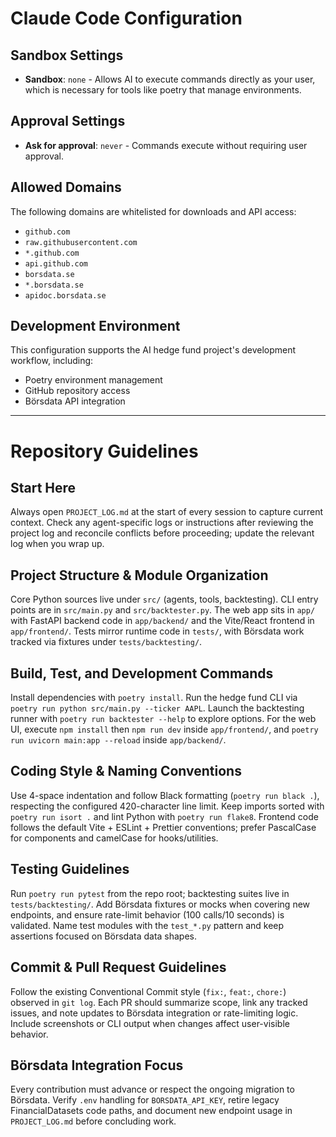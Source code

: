 # Claude Code Configuration

## Sandbox Settings
- **Sandbox**: `none` - Allows AI to execute commands directly as your user, which is necessary for tools like poetry that manage environments.

## Approval Settings
- **Ask for approval**: `never` - Commands execute without requiring user approval.

## Allowed Domains
The following domains are whitelisted for downloads and API access:
- `github.com`
- `raw.githubusercontent.com`
- `*.github.com`
- `api.github.com`
- `borsdata.se`
- `*.borsdata.se`
- `apidoc.borsdata.se`

## Development Environment
This configuration supports the AI hedge fund project's development workflow, including:
- Poetry environment management
- GitHub repository access
- Börsdata API integration

---

# Repository Guidelines

## Start Here
Always open `PROJECT_LOG.md` at the start of every session to capture current context. Check any agent-specific logs or instructions after reviewing the project log and reconcile conflicts before proceeding; update the relevant log when you wrap up.

## Project Structure & Module Organization
Core Python sources live under `src/` (agents, tools, backtesting). CLI entry points are in `src/main.py` and `src/backtester.py`. The web app sits in `app/` with FastAPI backend code in `app/backend/` and the Vite/React frontend in `app/frontend/`. Tests mirror runtime code in `tests/`, with Börsdata work tracked via fixtures under `tests/backtesting/`.

## Build, Test, and Development Commands
Install dependencies with `poetry install`. Run the hedge fund CLI via `poetry run python src/main.py --ticker AAPL`. Launch the backtesting runner with `poetry run backtester --help` to explore options. For the web UI, execute `npm install` then `npm run dev` inside `app/frontend/`, and `poetry run uvicorn main:app --reload` inside `app/backend/`.

## Coding Style & Naming Conventions
Use 4-space indentation and follow Black formatting (`poetry run black .`), respecting the configured 420-character line limit. Keep imports sorted with `poetry run isort .` and lint Python with `poetry run flake8`. Frontend code follows the default Vite + ESLint + Prettier conventions; prefer PascalCase for components and camelCase for hooks/utilities.

## Testing Guidelines
Run `poetry run pytest` from the repo root; backtesting suites live in `tests/backtesting/`. Add Börsdata fixtures or mocks when covering new endpoints, and ensure rate-limit behavior (100 calls/10 seconds) is validated. Name test modules with the `test_*.py` pattern and keep assertions focused on Börsdata data shapes.

## Commit & Pull Request Guidelines
Follow the existing Conventional Commit style (`fix:`, `feat:`, `chore:`) observed in `git log`. Each PR should summarize scope, link any tracked issues, and note updates to Börsdata integration or rate-limiting logic. Include screenshots or CLI output when changes affect user-visible behavior.

## Börsdata Integration Focus
Every contribution must advance or respect the ongoing migration to Börsdata. Verify `.env` handling for `BORSDATA_API_KEY`, retire legacy FinancialDatasets code paths, and document new endpoint usage in `PROJECT_LOG.md` before concluding work.